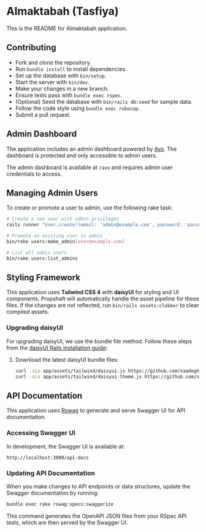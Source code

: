 # Almaktabah (Tasfiya)

This is the README for Almaktabah application.

## Contributing

- Fork and clone the repository.
- Run `bundle install` to install dependencies.
- Set up the database with `bin/setup`.
- Start the server with `bin/dev`.
- Make your changes in a new branch.
- Ensure tests pass with `bundle exec rspec`.
- (Optional) Seed the database with `bin/rails db:seed` for sample data.
- Follow the code style using `bundle exec rubocop`.
- Submit a pull request.

## Admin Dashboard

The application includes an admin dashboard powered by [Avo](https://avohq.io/). The dashboard is protected and only accessible to admin users.

The admin dashboard is available at `/avo` and requires admin user credentials to access.

## Managing Admin Users

To create or promote a user to admin, use the following rake task:

```bash
# Create a new user with admin privileges
rails runner "User.create!(email: 'admin@example.com', password: 'password123', password_confirmation: 'password123', admin: true)"

# Promote an existing user to admin
bin/rake users:make_admin[user@example.com]

# List all admin users
bin/rake users:list_admins
```

## Styling Framework

This application uses **Tailwind CSS 4** with **daisyUI** for styling and UI components. Propshaft will automatically handle the asset pipeline for these files. If the changes are not reflected, run `bin/rails assets:clobber` to clear compiled assets.

### Upgrading daisyUI

For upgrading daisyUI, we use the bundle file method. Follow these steps from the [daisyUI Rails installation guide](https://daisyui.com/docs/install/rails/):

1. Download the latest daisyUI bundle files:

   ```bash
   curl -sLo app/assets/tailwind/daisyui.js https://github.com/saadeghi/daisyui/releases/latest/download/daisyui.js
   curl -sLo app/assets/tailwind/daisyui-theme.js https://github.com/saadeghi/daisyui/releases/latest/download/daisyui-theme.js
   ```

## API Documentation

This application uses [Rswag](https://github.com/rswag/rswag) to generate and serve Swagger UI for API documentation.

### Accessing Swagger UI

In development, the Swagger UI is available at:

```
http://localhost:3000/api-docs
```

### Updating API Documentation

When you make changes to API endpoints or data structures, update the Swagger documentation by running:

```bash
bundle exec rake rswag:specs:swaggerize
```

This command generates the OpenAPI JSON files from your RSpec API tests, which are then served by the Swagger UI.

```

```
